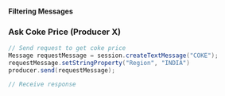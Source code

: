 #### Filtering Messages
### Ask Coke Price (Producer X)
```java
// Send request to get coke price
Message requestMessage = session.createTextMessage("COKE");
requestMessage.setStringProperty("Region", "INDIA")
producer.send(requestMessage);

// Receive response
```
